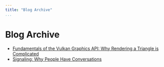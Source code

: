 ```yaml
---
title: "Blog Archive"
...
```


# Blog Archive
- [Fundamentals of the Vulkan Graphics API: Why Rendering a Triangle is Complicated](blog/vulkan-fundamentals.html)
- [Signaling: Why People Have Conversations](blog/signaling-conversations.html)
